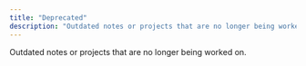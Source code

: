 ```yaml
---
title: "Deprecated"
description: "Outdated notes or projects that are no longer being worked on"
---
```


Outdated notes or projects that are no longer being worked on.
